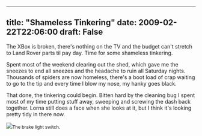 
---
title: "Shameless Tinkering"
date: 2009-02-22T22:06:00
draft: False
---

The <span>XBox</span> is broken, there's nothing on the TV and the budget can't stretch to Land Rover parts til pay day.  Time for some shameless tinkering.

Spent most of the weekend clearing out the shed, which gave me the sneezes to end all sneezes and the headache to ruin all Saturday nights.  Thousands of spiders are now homeless, there's a boot load of crap waiting to go to the tip and every time I blow my nose, my <span>hanky</span> goes black.

That done, the tinkering could begin.  <span>Bitten</span> hard by the cleaning bug I spent most of my time putting stuff away, sweeping and screwing the dash back together.  Lorna still does a face when she looks at it, but I think it's looking pretty tidy in there now.

<a href="http://danandtheduke.co.uk/uploaded_images/IMG_6781-797689.JPG"><img src="http://danandtheduke.co.uk/uploaded_images/IMG_6781-797680.JPG"/></a><span style="font-size:85%;">The brake light switch.
</span>